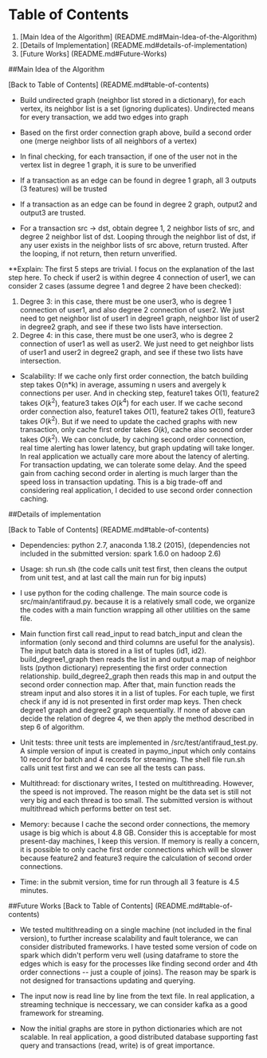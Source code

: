 # Table of Contents

1. [Main Idea of the Algorithm] (README.md#Main-Idea-of-the-Algorithm)
2. [Details of Implementation] (README.md#details-of-implementation)
3. [Future Works] (README.md#Future-Works)

##Main Idea of the Algorithm

[Back to Table of Contents] (README.md#table-of-contents)

- Build undirected graph (neighbor list stored in a dictionary), for each vertex, its neighbor list is a set (ignoring duplicates). Undirected means for every transaction, we add two edges into graph

- Based on the first order connection graph above, build a second order one (merge neighbor lists of all neighbors of a vertex)

- In final checking, for each transaction, if one of the user not in the vertex list in degree 1 graph, it is sure to be unverified

- If a transaction as an edge can be found in degree 1 graph, all 3 outputs (3 features) will be trusted

- If a transaction as an edge can be found in degree 2 graph, output2 and output3 are trusted.

- For a transaction src -> dst, obtain degree 1, 2 neighbor lists of src, and degree 2 neighbor list of dst. Looping through the neighbor list of dst, if any user exists in the neighbor lists of src above, return trusted. After the looping, if not return, then return unverified.  

**Explain: The first 5 steps are trivial. I focus on the explanation of the last step here. To check if user2 is within degree 4 connection of user1, we can consider 2 cases (assume degree 1 and degree 2 have been checked):  
1) Degree 3: in this case, there must be one user3, who is degree 1 connection of user1, and also degree 2 connection of user2. We just need to get neighbor list of user1 in degree1 graph, neighbor list of user2 in degree2 graph, and see if these two lists have intersection.  
2) Degree 4: in this case, there must be one user3, who is degree 2 connection of user1 as well as user2. We just need to get neighbor lists of user1 and user2 in degree2 graph, and see if these two lists have intersection.  

- Scalability: If we cache only first order connection, the batch building step takes O(n*k) in average, assuming n users and avergely k connections per
user. And in checking step, feature1 takes O(1), feature2 takes $O(k^2)$, feature3 takes $O(k^4)$ for each user. If we cache second order connection
 also, feature1 takes $O(1)$, feature2 takes $O(1)$, feature3 takes $O(k^2)$. But if we need to update the cached graphs with new transaction, only cache 
first order takes $O(k)$, cache also second order takes $O(k^2)$. We can conclude, by caching second order connection, real time alerting has lower 
latency, but graph updating will take longer. In real application we actually care more about the latency of alerting. For transaction updating, we 
can tolerate some delay. And the speed gain from caching second order in alerting is much larger than the speed loss in transaction updating. This is 
a big trade-off and considering real application, I decided to use second order connection caching.  

##Details of implementation

[Back to Table of Contents] (README.md#table-of-contents)
- Dependencies: python 2.7, anaconda 1.18.2 (2015), (dependencies not included in the submitted version: spark 1.6.0 on hadoop 2.6)

- Usage: sh run.sh (the code calls unit test first, then cleans the output from unit test, and at last call the main run for big inputs)

- I use python for the coding challenge. The main source code is src/main/antifraud.py. because it is a relatively small code, we organize the codes with a main function wrapping all other utilities on the same file. 

- Main function first call read\_input to read batch\_input and clean the information (only second and third columns are useful for the analysis). The input batch data is stored in a list of tuples (id1, id2). build\_degree1\_graph then reads the list in and output a map of neighbor lists (python dictionary) representing the first order connection relationship. build\_degree2\_graph then reads this map in and output the second order connection map. After that, main function reads the stream input and also stores it in a list of tuples. For each tuple, we first check if any id is not presented in first order map keys. Then check degree1 graph and degree2 graph sequentially. If none of above can decide the relation of degree 4, we then apply the method described in step 6 of algorithm. 

- Unit tests: three unit tests are implemented in /src/test/antifraud_test.py. A simple version of input is created in paymo_input which only contains 10 record for batch and 4 records for streaming. The shell file run.sh calls unit test first and we can see all the tests can pass. 

- Multithread: for disctionary writes, I tested on multithreading. However, the speed is not improved. The reason might be the data set is still not very big and each thread is too small. The submitted version is without multithread which performs better on test set. 

- Memory: because I cache the second order connections, the memory usage is big which is about 4.8 GB. Consider this is acceptable for most present-day machines, I keep this version. If memory is really a concern, it is possible to only cache first order connections which will be slower because feature2 and feature3 require the calculation of second order connections. 

- Time: in the submit version, time for run through all 3 feature is 4.5 minutes. 

##Future Works
[Back to Table of Contents] (README.md#table-of-contents)

- We tested multithreading on a single machine (not included in the final version), to further increase scalability and fault tolerance, we can consider distributed frameworks. I have tested some version of code on spark which didn't perform veru well (using dataframe to store the edges which is easy for the processes like finding second order and 4th order connections -- just a couple of joins). The reason may be spark is not designed for transactions updating and querying.

- The input now is read line by line from the text file. In real application, a streaming technique is neccessary, we can consider kafka as a good framework for streaming. 

- Now the initial graphs are store in python dictionaries which are not scalable. In real application, a good distributed database supporting fast query and transactions (read, write) is of great importance.    
